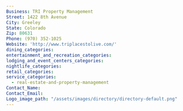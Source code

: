 ```yaml
---
Business: TRI Property Management
Street: 1422 8th Avenue
City: Greeley
State: Colorado
Zip: 80631
Phone: (970) 352-1025
Website: 'http://www.triplacestolive.com/'
dining_categories:
entertainment_and_recreation_categories:
lodging_and_event_centers_categories:
nightlife_categories:
retail_categories:
service_categories:
  - real-estate-and-property-management
Contact_Name:
Contact_Email:
Logo_image_path: "/assets/images/directory/directory-default.png"
---
```



